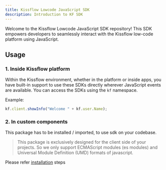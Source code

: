 ```yaml
---
title: Kissflow Lowcode JavaScript SDK
description: Introduction to KF SDK
---
```

  
  Welcome to the Kissflow Lowcode JavaScript SDK repository! This SDK empowers
developers to seamlessly interact with the Kissflow low-code platform using
JavaScript.

## Usage

### 1. Inside Kissflow platform

Within the Kissflow environment, whether in the platform or inside apps, you have built-in support to use these SDKs directly wherever JavaScript events are available. You can access the SDKs using the `kf` namespace. 

Example:

```js
kf.client.showInfo("Welcome " + kf.user.Name);
```

### 2. In custom components 

This package has to be installed / imported, to use sdk on your codebase.

> This package is exclusively designed for the client side of your projects. So we only support ECMAScript modules (es modules) and Universal Module Definition (UMD) formats of javascript.

Please refer [installation](/getting-started/installation/) steps
